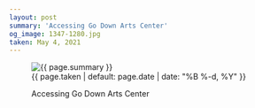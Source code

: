 ```yaml
---
layout: post
summary: 'Accessing Go Down Arts Center'
og_image: 1347-1280.jpg
taken: May 4, 2021
---
```


<figure class="post">
<img alt="{{ page.summary }}" sizes="(min-width: 700px) 50vw, calc(100vw - 2rem)" src="{{ site.assets_url }}/1347-640.jpg" srcset="{{ site.assets_url }}/1347-320.jpg 320w, {{ site.assets_url }}/1347-640.jpg 640w, {{ site.assets_url }}/1347-960.jpg 960w, {{ site.assets_url }}/1347-1280.jpg 1280w"/>
<figcaption>
<time>{{ page.taken | default: page.date | date: "%B %-d, %Y" }}</time>
<p>Accessing Go Down Arts Center</p>
</figcaption>
</figure>
